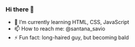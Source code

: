 ### Hi there 👋


- 🌱 I’m currently learning HTML, CSS, JavaScript
- 📫 How to reach me: @santana_savio
- ⚡ Fun fact: long-haired guy, but becoming bald
